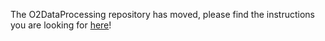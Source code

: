 The O2DataProcessing repository has moved, please find the instructions you are looking for [here](https://github.com/AliceO2Group/O2DPG/blob/master/DATA/comon/README.md)!

